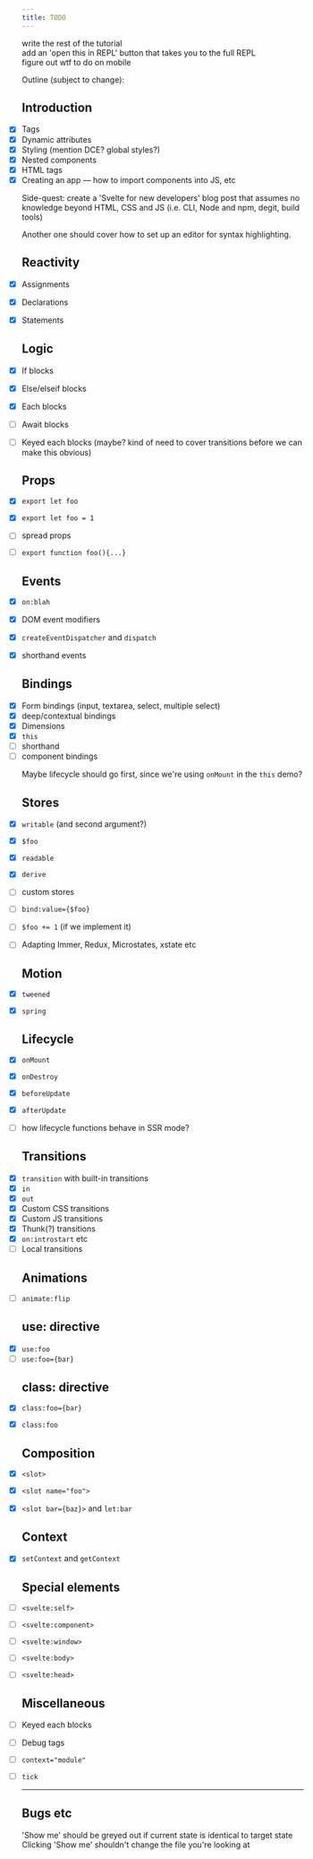 ```yaml
---
title: TODO
---
```


* write the rest of the tutorial
* add an 'open this in REPL' button that takes you to the full REPL
* figure out wtf to do on mobile

Outline (subject to change):

<style>
	ul {
		padding: 0 !important;
		list-style: none !important;
	}
</style>


## Introduction

* [x] Tags
* [x] Dynamic attributes
* [x] Styling (mention DCE? global styles?)
* [x] Nested components
* [x] HTML tags
* [x] Creating an app — how to import components into JS, etc

Side-quest: create a 'Svelte for new developers' blog post that assumes no knowledge beyond HTML, CSS and JS (i.e. CLI, Node and npm, degit, build tools)

Another one should cover how to set up an editor for syntax highlighting.


## Reactivity

* [x] Assignments
* [x] Declarations
* [x] Statements


## Logic

* [x] If blocks
* [x] Else/elseif blocks
* [x] Each blocks
* [ ] Await blocks


* [ ] Keyed each blocks (maybe? kind of need to cover transitions before we can make this obvious)


## Props

* [x] `export let foo`
* [x] `export let foo = 1`
* [ ] spread props
* [ ] `export function foo(){...}`


## Events

* [x] `on:blah`
* [x] DOM event modifiers
* [x] `createEventDispatcher` and `dispatch`
* [x] shorthand events


## Bindings

* [x] Form bindings (input, textarea, select, multiple select)
* [x] deep/contextual bindings
* [x] Dimensions
* [x] `this`
* [ ] shorthand
* [ ] component bindings

Maybe lifecycle should go first, since we're using `onMount` in the `this` demo?


## Stores

* [x] `writable` (and second argument?)
* [x] `$foo`
* [x] `readable`
* [x] `derive`
* [ ] custom stores
* [ ] `bind:value={$foo}`
* [ ] `$foo += 1` (if we implement it)
* [ ] Adapting Immer, Redux, Microstates, xstate etc


## Motion

* [x] `tweened`
* [x] `spring`


## Lifecycle

* [x] `onMount`
* [x] `onDestroy`
* [x] `beforeUpdate`
* [x] `afterUpdate`
* [ ] how lifecycle functions behave in SSR mode?


## Transitions

* [x] `transition` with built-in transitions
* [x] `in`
* [x] `out`
* [x] Custom CSS transitions
* [x] Custom JS transitions
* [x] Thunk(?) transitions
* [x] `on:introstart` etc
* [ ] Local transitions

## Animations

* [ ] `animate:flip`


## use: directive

* [x] `use:foo`
* [ ] `use:foo={bar}`

## class: directive

* [x] `class:foo={bar}`
* [x] `class:foo`


## Composition

* [x] `<slot>`
* [x] `<slot name="foo">`
* [x] `<slot bar={baz}>` and `let:bar`


## Context

* [x] `setContext` and `getContext`


## Special elements

* [ ] `<svelte:self>`
* [ ] `<svelte:component>`
* [ ] `<svelte:window>`
* [ ] `<svelte:body>`
* [ ] `<svelte:head>`


## Miscellaneous

* [ ] Keyed each blocks
* [ ] Debug tags
* [ ] `context="module"`
* [ ] `tick`


---

## Bugs etc

* 'Show me' should be greyed out if current state is identical to target state
* Clicking 'Show me' shouldn't change the file you're looking at